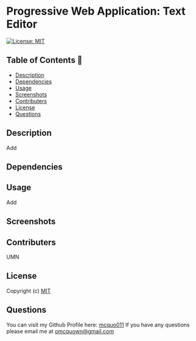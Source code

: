# Progressive Web Application: Text Editor
  [![License: MIT](https://img.shields.io/badge/License-MIT-yellow.svg)](https://opensource.org/licenses/MIT)

 ## Table of Contents 📑

  * [Description](#description)
  * [Dependencies](#dependencies)
  * [Usage](#usage)
  * [Screenshots](#screenshots)
  * [Contributers](#contributers)
  * [License](#license)
  * [Questions](#questions)

  ## Description 

  Add 

  ## Dependencies  

 

  ## Usage 

  Add

  ## Screenshots

  ## Contributers 

  UMN

  ## License 
  
  Copyright (c)
  [MIT](https://opensource.org/licenses/MIT)

  ## Questions 

  You can visit my Github Profile here: [mcquo011](https://github.com/mcquo011/) 
  If you have any questions please email me at omcquown@gmail.com
  